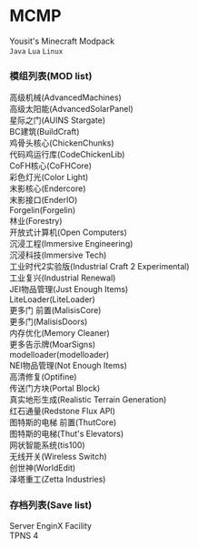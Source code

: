 # MCMP
Yousit's Minecraft Modpack  
`Java` `Lua` `Linux`  
### 模组列表(MOD list)
高级机械(AdvancedMachines)  
高级太阳能(AdvancedSolarPanel)  
星际之门(AUINS Stargate)  
BC建筑(BuildCraft)  
鸡骨头核心(ChickenChunks)  
代码鸡运行库(CodeChickenLib)  
CoFH核心(CoFHCore)  
彩色灯光(Color Light)  
末影核心(Endercore)  
末影接口(EnderIO)  
Forgelin(Forgelin)  
林业(Forestry)  
开放式计算机(Open Computers)  
沉浸工程(Immersive Engineering)  
沉浸科技(Immersive Tech)  
工业时代2实验版(Industrial Craft 2 Experimental)  
工业复兴(Industrial Renewal)  
JEI物品管理(Just Enough Items)  
LiteLoader(LiteLoader)  
更多门 前置(MalisisCore)  
更多门(MalisisDoors)  
内存优化(Memory Cleaner)  
更多告示牌(MoarSigns)  
modelloader(modelloader)  
NEI物品管理(Not Enough Items)  
高清修复(Optifine)  
传送门方块(Portal Block)  
真实地形生成(Realistic Terrain Generation)  
红石通量(Redstone Flux API)  
图特斯的电梯 前置(ThutCore)  
图特斯的电梯(Thut's Elevators)  
网状智能系统(tis100)  
无线开关(Wireless Switch)  
创世神(WorldEdit)  
泽塔重工(Zetta Industries)  

### 存档列表(Save list)
Server EnginX Facility  
TPNS 4  

